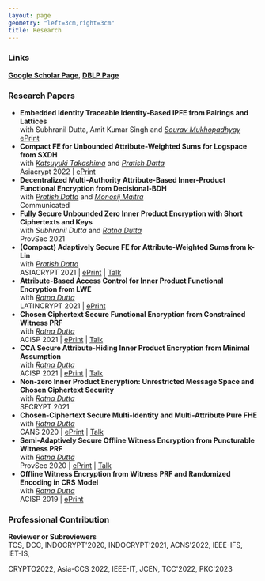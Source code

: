 ```yaml
---
layout: page
geometry: "left=3cm,right=3cm"
title: Research
---
```


### Links

**[Google Scholar Page](https://scholar.google.co.in/citations?user=7N8SUDMAAAAJ&hl=en)**, **[DBLP Page](https://dblp.org/pid/222/6843.html)**




### Research Papers

* **Embedded Identity Traceable Identity-Based IPFE from Pairings and Lattices**\
  with Subhranil Dutta, Amit Kumar Singh and _[Sourav Mukhopadhyay](http://www.facweb.iitkgp.ac.in/~sourav/)_\
  [ePrint](https://eprint.iacr.org/2022/1196)
* **Compact FE for Unbounded Attribute-Weighted Sums for Logspace from SXDH**\
  with _[Katsuyuki Takashima](https://waseda.pure.elsevier.com/en/persons/katsuyuki-takashima)_ and _[Pratish Datta](https://ntt-research.com/cis-people/)_ \
  Asiacrypt 2022 | [ePrint](https://eprint.iacr.org/2022/1594)
* **Decentralized Multi-Authority Attribute-Based Inner-Product Functional Encryption from Decisional-BDH**\
  with _[Pratish Datta](https://ntt-research.com/cis-people/)_ and _[Monosij Maitra](https://mmaitra.bitbucket.io)_\
  Communicated
* **Fully Secure Unbounded Zero Inner Product Encryption with Short Ciphertexts and Keys**\
  with _Subhranil Dutta_ and _[Ratna Dutta](http://www.facweb.iitkgp.ac.in/~ratna/)_\
  ProvSec 2021
* **(Compact) Adaptively Secure FE for Attribute-Weighted Sums from k-Lin**\
  with _[Pratish Datta](https://ntt-research.com/cis-people/)_\
  ASIACRYPT 2021 | [ePrint](https://eprint.iacr.org/2021/1305) | [Talk](https://www.youtube.com/watch?v=uqgqo-R72eU&t=63s)
* **Attribute-Based Access Control for Inner Product Functional Encryption from LWE**\
  with _[Ratna Dutta](http://www.facweb.iitkgp.ac.in/~ratna/)_\
  LATINCRYPT 2021 | [ePrint](https://eprint.iacr.org/2021/178)
* **Chosen Ciphertext Secure Functional Encryption from Constrained Witness PRF**\
  with _[Ratna Dutta](http://www.facweb.iitkgp.ac.in/~ratna/)_\
  ACISP 2021 | [ePrint](https://eprint.iacr.org/2021/512) | [Talk](https://cloudstor.aarnet.edu.au/plus/s/JIIjYYyxHfU5wTc)
* **CCA Secure Attribute-Hiding Inner Product Encryption from Minimal Assumption**\
  with _[Ratna Dutta](http://www.facweb.iitkgp.ac.in/~ratna/)_\
  ACISP 2021 | [ePrint](https://eprint.iacr.org/2020/1085) | [Talk](https://cloudstor.aarnet.edu.au/plus/s/0tN8blKSPhjMsHm)  
* **Non-zero Inner Product Encryption: Unrestricted Message Space and Chosen Ciphertext Security**\
  with _[Ratna Dutta](http://www.facweb.iitkgp.ac.in/~ratna/)_\
  SECRYPT 2021  
* **Chosen-Ciphertext Secure Multi-Identity and Multi-Attribute Pure FHE**\
  with _[Ratna Dutta](http://www.facweb.iitkgp.ac.in/~ratna/)_\
  CANS 2020 | [ePrint](https://eprint.iacr.org/2020/1382) | [Talk](https://www.youtube.com/watch?v=xkoiEzU_4Sk&list=PLGZlw3ijPOnMc3Jjr9czRsdAPt3a6eROB)
* **Semi-Adaptively Secure Offline Witness Encryption from Puncturable Witness PRF**\
  with _[Ratna Dutta](http://www.facweb.iitkgp.ac.in/~ratna/)_\
  ProvSec 2020 | [ePrint](https://eprint.iacr.org/2020/479) | [Talk](https://www.youtube.com/watch?v=GPMLkENHeog) 
* **Offline Witness Encryption from Witness PRF and Randomized Encoding in CRS Model**\
  with _[Ratna Dutta](http://www.facweb.iitkgp.ac.in/~ratna/)_\
  ACISP 2019 | [ePrint](https://eprint.iacr.org/2018/587)  




### Professional Contribution

**Reviewer or Subreviewers**\
TCS, DCC, INDOCRYPT'2020, INDOCRYPT'2021, ACNS'2022, IEEE-IFS, IET-IS, 

CRYPTO2022, Asia-CCS 2022, IEEE-IT, JCEN, TCC'2022, PKC'2023  




